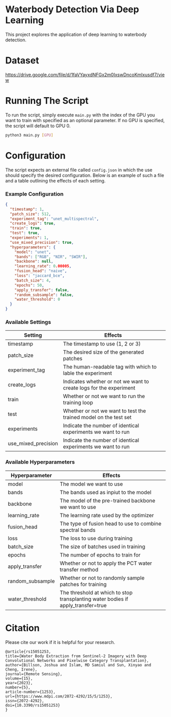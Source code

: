 # Waterbody Detection Via Deep Learning

This project explores the application of deep learning to waterbody detection.

# Dataset
https://drive.google.com/file/d/1faVYayxdNFGx2m0IxswDncoKmIxusdf7/view

# Running The Script
To run the script, simply execute `main.py` with the index of the GPU you want to train with specified as an optional parameter. If no GPU is specified, the script will default to GPU 0.
```bash
python3 main.py [GPU]
```

# Configuration
The script expects an external file called `config.json` in which the use should specify the desired configuration. Below is an example of such a file and a table outlining the effects of each setting.

### Example Configuration
```json
{
  "timestamp": 1,
  "patch_size": 512,
  "experiment_tag": "unet_multispectral",
  "create_logs": true,
  "train": true,
  "test": true,
  "experiments": 1,
  "use_mixed_precision": true,
  "hyperparameters": {
    "model": "unet", 
    "bands": ["RGB", "NIR", "SWIR"],
    "backbone": null,
    "learning_rate": 0.00005,
    "fusion_head": "naive",
    "loss": "jaccard_bce",
    "batch_size": 4,
    "epochs": 50,
    "apply_transfer": false,
    "random_subsample": false, 
    "water_threshold": 0
  }
}
```

### Available Settings
| Setting             | Effects                                                              |
|---------------------|----------------------------------------------------------------------|
| timestamp           | The timestamp to use (1, 2 or 3)                                     |
| patch_size          | The desired size of the generated patches                            |
| experiment_tag      | The human-readable tag with which to lable the experiment            |
| create_logs         | Indicates whether or not we want to create logs for the experiment   |
| train               | Whether or not we want to run the training loop                      |
| test                | Whether or not we want to test the trained model on the test set     |
| experiments         | Indicate the number of identical experiments we want to run          |
| use_mixed_precision | Indicate the number of identical experiments we want to run          |


### Available Hyperparameters
| Hyperparameter   | Effects                                                                           |
|------------------|-----------------------------------------------------------------------------------|
| model            | The model we want to use                                                          |
| bands            | The bands used as inpiut to the model                                             |
| backbone         | The model of the pre-trained backbone we want to use                              |
| learning_rate    | The learning rate used by the optimizer                                           |
| fusion_head      | The type of fusion head to use to combine spectral bands                          |
| loss             | The loss to use during training                                                   |
| batch_size       | The size of batches used in training                                              |
| epochs           | The number of epochs to train for                                                 |
| apply_transfer   | Whether or not to apply the PCT water transfer method                             |
| random_subsample | Whether or not to randomly sample patches for training                            |
| water_threshold  | The threshold at which to stop transplanting water bodies if apply_transfer=true  |

# Citation
Please cite our work if it is helpful for your research.
```
@article{rs15051253,
title={Water Body Extraction from Sentinel-2 Imagery with Deep Convolutional Networks and Pixelwise Category Transplantation},
author={Billson, Joshua and Islam, MD Samiul and Sun, Xinyao and Cheng, Irene},
journal={Remote Sensing},
volume={15},
year={2023},
number={5},
article-number={1253},
url={https://www.mdpi.com/2072-4292/15/5/1253},
issn={2072-4292},
doi={10.3390/rs15051253}
}
```
